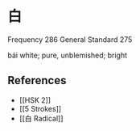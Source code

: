 # 白
Frequency 286
General Standard 275

bái
white; pure, unblemished; bright

## References
- [[HSK 2]]
- [[5 Strokes]]
- [[白 Radical]]